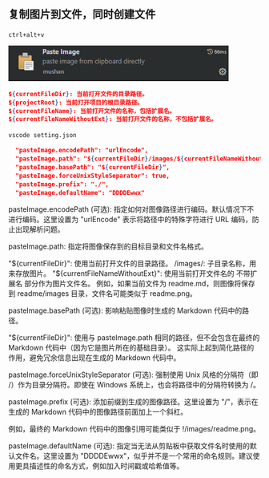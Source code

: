 ## 复制图片到文件，同时创建文件

`ctrl+alt+v`

![](./images/paste-image/1853271720006763539.png)

```json
${currentFileDir}: 当前打开文件的目录路径。
${projectRoot}: 当前打开项目的根目录路径。
${currentFileName}: 当前打开文件的名称，包括扩展名。
${currentFileNameWithoutExt}: 当前打开文件的名称，不包括扩展名。
```

`vscode setting.json`
```json
  "pasteImage.encodePath": "urlEncode",
  "pasteImage.path": "${currentFileDir}/images/${currentFileNameWithoutExt}",
  "pasteImage.basePath": "${currentFileDir}",
  "pasteImage.forceUnixStyleSeparator": true,
  "pasteImage.prefix": "./",
  "pasteImage.defaultName": "DDDDEwwx"
```

pasteImage.encodePath (可选): 指定如何对图像路径进行编码。默认情况下不进行编码。这里设置为 "urlEncode" 表示将路径中的特殊字符进行 URL 编码，防止出现解析问题。

pasteImage.path: 指定将图像保存到的目标目录和文件名格式。

"${currentFileDir}": 使用当前打开文件的目录路径。
/images/: 子目录名称，用来存放图片。
"${currentFileNameWithoutExt}": 使用当前打开文件名的 不带扩展名 部分作为图片文件名。
例如，如果当前文件为 readme.md，则图像将保存到 readme/images 目录，文件名可能类似于 readme.png。

pasteImage.basePath (可选): 影响粘贴图像时生成的 Markdown 代码中的路径。

"${currentFileDir}": 使用与 pasteImage.path 相同的路径，但不会包含在最终的 Markdown 代码中（因为它是图片所在的基础目录）。
这实际上起到简化路径的作用，避免冗余信息出现在生成的 Markdown 代码中。

pasteImage.forceUnixStyleSeparator (可选): 强制使用 Unix 风格的分隔符（即 /）作为目录分隔符。即使在 Windows 系统上，也会将路径中的分隔符转换为 /。

pasteImage.prefix (可选): 添加前缀到生成的图像路径。这里设置为 "/"，表示在生成的 Markdown 代码中的图像路径前面加上一个斜杠。

例如，最终的 Markdown 代码中的图像引用可能类似于 !/images/readme.png。

pasteImage.defaultName (可选): 指定当无法从剪贴板中获取文件名时使用的默认文件名。这里设置为 "DDDDEwwx"，似乎并不是一个常用的命名规则。建议使用更具描述性的命名方式，例如加入时间戳或哈希值等。

